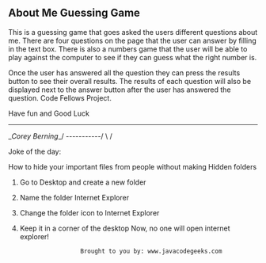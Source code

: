 About Me Guessing Game 
----------------------

This is a guessing game that goes asked the users different questions about me. 
There are four questions on the page that the user can answer by filling in the 
text box. There is also a numbers game that the user will be able to play 
against the computer to see if they can guess what the right number is.

Once the user has answered all the question they can press the results button to
see their overall results. The results of each question will also be displayed 
next to the answer button after the user has answered the question. 
Code Fellows Project.

Have fun and Good Luck

___________________
\__Corey Berning__/
   \-----------/
    \         /


Joke of the day: 

How to hide your important files from people without making Hidden folders
1. Go to Desktop and create a new folder
2. Name the folder Internet Explorer
3. Change the folder icon to Internet Explorer
4. Keep it in a corner of the desktop
Now, no one will open internet explorer!

						Brought to you by: www.javacodegeeks.com